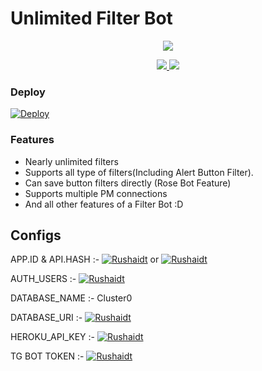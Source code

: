 # Unlimited Filter Bot

<p align="center">
  <a href="https://www.python.org">
    <img src="http://ForTheBadge.com/images/badges/made-with-python.svg">

  </a>
</p>
<p align="center">
  <a href="https://github.com/MRK-YT/Unlimited-Filter-Bot/stargazers">
    <img src="https://img.shields.io/github/stars/MRK-YT/Unlimited-Filter-Bot?style=social">

  </a>
  
  <a href="https://github.com/MRK-YT/Unlimited-Filter-Bot/fork">
    <img src="https://img.shields.io/github/forks/MRK-YT/Unlimited-Filter-Bot?label=Fork&style=social">

  </a>  
</p>



### Deploy

[![Deploy](https://www.herokucdn.com/deploy/button.svg)](https://heroku.com/deploy?template=https://github.com/Rushaidt/Unlimited-Filter-Bot)

### Features
* Nearly unlimited filters
* Supports all type of filters(Including Alert Button Filter).
* Can save button filters directly (Rose Bot Feature)
* Supports multiple PM connections
* And all other features of a Filter Bot :D


## Configs

APP.ID & API.HASH :-
 [![Rushaidt](https://img.shields.io/badge/Click-Here-red?style=flat&logo=telegram)](https://telegram.dog/usetgxbot) or [![Rushaidt](https://img.shields.io/badge/Click-Here-red?style=flat&logo=Google)](https://my.telegram.org/auth)

AUTH_USERS :- [![Rushaidt](https://img.shields.io/badge/Click-Here-red?style=flat&logo=telegram)](https://telegram.dog/MissRose_bot)

DATABASE_NAME :- Cluster0

DATABASE_URI :- [![Rushaidt](https://img.shields.io/badge/Click-Here-red?style=flat&logo=mongodb)](https://www.mongodb.com/cloud/atlas/lp/try2-in?utm_source=google&utm_campaign=gs_apac_india_search_core_brand_atlas_mobile&utm_term=mongodb&utm_medium=cpc_paid_search&utm_ad=e&utm_ad_campaign_id=12564980858&gclid=CjwKCAjwx6WDBhBQEiwA_dP8rcft9hLV9WxyBV4c1VMZfdmMVi9mifPxBPVbZDnhGBbQhs8rwqXQ8xoC6U8QAvD_BwE)

HEROKU_API_KEY :- [![Rushaidt](https://img.shields.io/badge/Click-Here-red?style=flat&logo=heroku)](https://dashboard.heroku.com/account)

TG BOT TOKEN :- [![Rushaidt](https://img.shields.io/badge/Click-Here-red?style=flat&logo=telegram)](https://telegram.dog/BotFather) 
